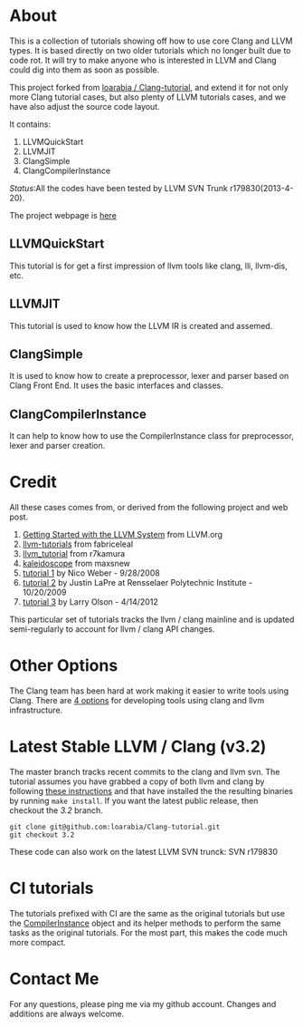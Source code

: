 # About #
This is a collection of tutorials showing off how to use core Clang and LLVM types. It is based directly on two older tutorials which no longer built due to code rot. It will try to make anyone who is interested in LLVM and Clang could dig into them as soon as possible.

This project forked from [loarabia / Clang-tutorial](https://github.com/loarabia/Clang-tutorial), and extend it for not only more Clang tutorial cases, but also plenty of LLVM tutorials cases, and we have also adjust the source code layout.

It contains:

1. LLVMQuickStart
2. LLVMJIT
3. ClangSimple
4. ClangCompilerInstance

*Status*:All the codes have been tested by LLVM SVN Trunk r179830(2013-4-20).

The project webpage is [here](http://lingcc.github.io/Clang-LLVM-tutorial)


## LLVMQuickStart
 This tutorial is for get a first impression of  llvm tools like clang, lli, llvm-dis, etc.

## LLVMJIT
 This tutorial is used to know how the LLVM IR is created and assemed.

## ClangSimple
 It is used to know how to create a preprocessor, lexer and parser based on Clang Front End.
 It uses the basic interfaces and classes.

## ClangCompilerInstance
 It can help to know how to use the CompilerInstance class for preprocessor, lexer and parser creation.

# Credit
All these cases comes from, or derived from the following project and web post.

1. [Getting Started with the LLVM System](http://llvm.org/docs/GettingStarted.html ) from LLVM.org
2. [llvm-tutorials](https://github.com/fabriceleal/llvm-tutorials)  from fabriceleal
3. [llvm_tutorial](https://github.com/r7kamura/llvm_tutorials) from r7kamura
4. [kaleidoscope](https://github.com/maxsnew/kaleidoscope) from maxsnew
5. [tutorial 1](http://amnoid.de/tmp/clangtut/tut.html) by Nico Weber - 9/28/2008
6. [tutorial 2](http://www.cs.rpi.edu/~laprej/clang.html) by Justin LaPre at Rensselaer Polytechnic Institute - 10/20/2009
7. [tutorial 3](https://github.com/loarabia/Clang-tutorial/wiki/TutorialOrig) by Larry Olson - 4/14/2012


This particular set of tutorials tracks the llvm / clang mainline and is updated semi-regularly to account for llvm / clang API changes.
# Other Options #
The Clang team has been hard at work making it easier to write tools using Clang. There are [4 options](http://clang.llvm.org/docs/Tooling.html) for developing tools using clang and llvm infrastructure.

# Latest Stable LLVM / Clang (v3.2) #
The master branch tracks recent commits to the clang and llvm svn. The tutorial assumes you have grabbed a copy of both llvm and clang by following [these instructions](http://clang.llvm.org/get_started.html) and that have installed the the resulting binaries by running `make install`. If you want the latest public release, then checkout the *3.2* branch.

    git clone git@github.com:loarabia/Clang-tutorial.git
    git checkout 3.2


These code can also work on the latest LLVM SVN trunck: SVN r179830

# CI tutorials #
The tutorials prefixed with CI are the same as the original tutorials but use the [CompilerInstance](http://clang.llvm.org/doxygen/classclang_1_1CompilerInstance.html) object and its helper methods to perform the same tasks as the original tutorials. For the most part, this makes the code much more compact.


# Contact Me #
For any questions, please ping me via my github account. Changes and additions are always welcome.


